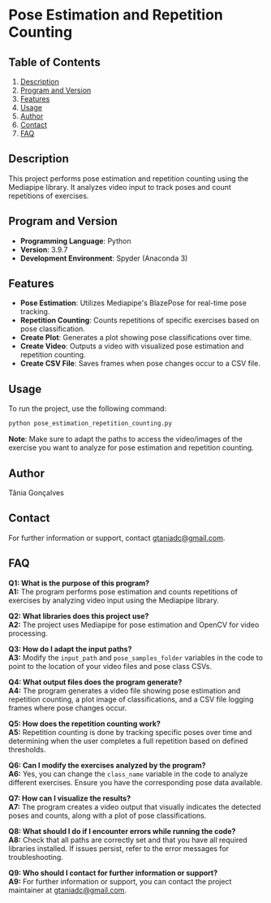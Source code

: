 # Pose Estimation and Repetition Counting

## Table of Contents
1. [Description](#description)
2. [Program and Version](#program-and-version)
3. [Features](#features)
4. [Usage](#usage)
5. [Author](#author)
6. [Contact](#contact)
7. [FAQ](#faq)

## Description
This project performs pose estimation and repetition counting using the Mediapipe library. It analyzes video input to track poses and count repetitions of exercises.

## Program and Version
- **Programming Language**: Python
- **Version**: 3.9.7
- **Development Environment**: Spyder (Anaconda 3)

## Features
- **Pose Estimation**: Utilizes Mediapipe's BlazePose for real-time pose tracking.
- **Repetition Counting**: Counts repetitions of specific exercises based on pose classification.
- **Create Plot**: Generates a plot showing pose classifications over time.
- **Create Video**: Outputs a video with visualized pose estimation and repetition counting.
- **Create CSV File**: Saves frames when pose changes occur to a CSV file.

## Usage
To run the project, use the following command:  
```bash
python pose_estimation_repetition_counting.py
```
**Note**: Make sure to adapt the paths to access the video/images of the exercise you want to analyze for pose estimation and repetition counting.

## Author
Tânia Gonçalves 

## Contact
For further information or support, contact [gtaniadc@gmail.com](mailto:gtaniadc@gmail.com).

## FAQ

**Q1: What is the purpose of this program?**  
**A1:** The program performs pose estimation and counts repetitions of exercises by analyzing video input using the Mediapipe library.

**Q2: What libraries does this project use?**  
**A2:** The project uses Mediapipe for pose estimation and OpenCV for video processing.

**Q3: How do I adapt the input paths?**  
**A3:** Modify the `input_path` and `pose_samples_folder` variables in the code to point to the location of your video files and pose class CSVs.

**Q4: What output files does the program generate?**  
**A4:** The program generates a video file showing pose estimation and repetition counting, a plot image of classifications, and a CSV file logging frames where pose changes occur.

**Q5: How does the repetition counting work?**  
**A5:** Repetition counting is done by tracking specific poses over time and determining when the user completes a full repetition based on defined thresholds.

**Q6: Can I modify the exercises analyzed by the program?**  
**A6:** Yes, you can change the `class_name` variable in the code to analyze different exercises. Ensure you have the corresponding pose data available.

**Q7: How can I visualize the results?**  
**A7:** The program creates a video output that visually indicates the detected poses and counts, along with a plot of pose classifications.

**Q8: What should I do if I encounter errors while running the code?**  
**A8:** Check that all paths are correctly set and that you have all required libraries installed. If issues persist, refer to the error messages for troubleshooting.

**Q9: Who should I contact for further information or support?**  
**A9:** For further information or support, you can contact the project maintainer at [gtaniadc@gmail.com](mailto:gtaniadc@gmail.com).
